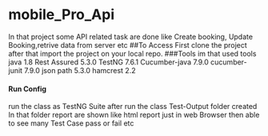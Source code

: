 # mobile_Pro_Api
In that project some API related task are done like Create booking, Update Booking,retrive data from server etc
##To Access
First clone the project after that import the project on your local repo.
###Tools
im that used tools
java 1.8
Rest Assured 5.3.0
TestNG 7.6.1
Cucumber-java 7.9.0
cucumber-junit 7.9.0
json path 5.3.0
hamcrest 2.2
#### Run Config
run the class as TestNG Suite after run the class Test-Output folder created
In that folder report are shown like html report just in web Browser then able to see many Test Case pass or fail etc
